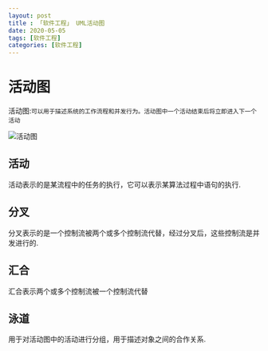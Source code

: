 ```yaml
---
layout: post
title : 「软件工程」 UML活动图
date: 2020-05-05
tags: [软件工程]
categories: [软件工程]
---
```


# 活动图

活动图:`可以用于描述系统的工作流程和并发行为。活动图中一个活动结束后将立即进入下一个活动`

![活动图](https://img-blog.csdn.net/20180908102343584?watermark/2/text/aHR0cHM6Ly9ibG9nLmNzZG4ubmV0L2RhbWlzaGlkYWkxNQ==/font/5a6L5L2T/fontsize/400/fill/I0JBQkFCMA==/dissolve/70)

## 活动

活动表示的是某流程中的任务的执行，它可以表示某算法过程中语句的执行.

## 分叉

分叉表示的是一个控制流被两个或多个控制流代替，经过分叉后，这些控制流是并发进行的.

## 汇合

汇合表示两个或多个控制流被一个控制流代替

## 泳道

用于对活动图中的活动进行分组，用于描述对象之间的合作关系.
